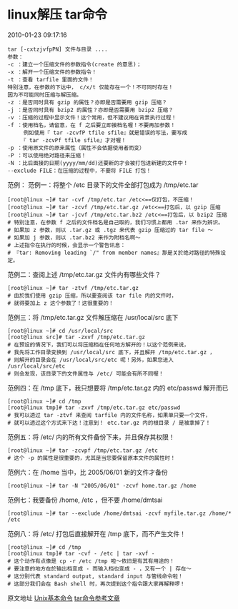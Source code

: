 # linux解压 tar命令
2010-01-23 09:17:16
```
tar [-cxtzjvfpPN] 文件与目录 ....
参数：
-c ：建立一个压缩文件的参数指令(create 的意思)；
-x ：解开一个压缩文件的参数指令！
-t ：查看 tarfile 里面的文件！
特别注意，在参数的下达中， c/x/t 仅能存在一个！不可同时存在！
因为不可能同时压缩与解压缩。
-z ：是否同时具有 gzip 的属性？亦即是否需要用 gzip 压缩？
-j ：是否同时具有 bzip2 的属性？亦即是否需要用 bzip2 压缩？
-v ：压缩的过程中显示文件！这个常用，但不建议用在背景执行过程！
-f ：使用档名，请留意，在 f 之后要立即接档名喔！不要再加参数！
　　　例如使用『 tar -zcvfP tfile sfile』就是错误的写法，要写成
　　　『 tar -zcvPf tfile sfile』才对喔！
-p ：使用原文件的原来属性（属性不会依据使用者而变）
-P ：可以使用绝对路径来压缩！
-N ：比后面接的日期(yyyy/mm/dd)还要新的才会被打包进新建的文件中！
--exclude FILE：在压缩的过程中，不要将 FILE 打包！
```
范例：
范例一：将整个 /etc 目录下的文件全部打包成为 /tmp/etc.tar
```
[root@linux ~]# tar -cvf /tmp/etc.tar /etc<==仅打包，不压缩！
[root@linux ~]# tar -zcvf /tmp/etc.tar.gz /etc<==打包后，以 gzip 压缩
[root@linux ~]# tar -jcvf /tmp/etc.tar.bz2 /etc<==打包后，以 bzip2 压缩
# 特别注意，在参数 f 之后的文件档名是自己取的，我们习惯上都用 .tar 来作为辨识。
# 如果加 z 参数，则以 .tar.gz 或 .tgz 来代表 gzip 压缩过的 tar file ～
# 如果加 j 参数，则以 .tar.bz2 来作为附档名啊～
# 上述指令在执行的时候，会显示一个警告讯息：
# 『tar: Removing leading `/" from member names』那是关於绝对路径的特殊设定。
```

范例二：查阅上述 /tmp/etc.tar.gz 文件内有哪些文件？
```
[root@linux ~]# tar -ztvf /tmp/etc.tar.gz
# 由於我们使用 gzip 压缩，所以要查阅该 tar file 内的文件时，
# 就得要加上 z 这个参数了！这很重要的！
```

范例三：将 /tmp/etc.tar.gz 文件解压缩在 /usr/local/src 底下
```
[root@linux ~]# cd /usr/local/src
[root@linux src]# tar -zxvf /tmp/etc.tar.gz
# 在预设的情况下，我们可以将压缩档在任何地方解开的！以这个范例来说，
# 我先将工作目录变换到 /usr/local/src 底下，并且解开 /tmp/etc.tar.gz ，
# 则解开的目录会在 /usr/local/src/etc 呢！另外，如果您进入 /usr/local/src/etc
# 则会发现，该目录下的文件属性与 /etc/ 可能会有所不同喔！
```

范例四：在 /tmp 底下，我只想要将 /tmp/etc.tar.gz 内的 etc/passwd 解开而已
```
[root@linux ~]# cd /tmp
[root@linux tmp]# tar -zxvf /tmp/etc.tar.gz etc/passwd
# 我可以透过 tar -ztvf 来查阅 tarfile 内的文件名称，如果单只要一个文件，
# 就可以透过这个方式来下达！注意到！ etc.tar.gz 内的根目录 / 是被拿掉了！
```

范例五：将 /etc/ 内的所有文件备份下来，并且保存其权限！
```
[root@linux ~]# tar -zcvpf /tmp/etc.tar.gz /etc
# 这个 -p 的属性是很重要的，尤其是当您要保留原本文件的属性时！
```

范例六：在 /home 当中，比 2005/06/01 新的文件才备份
```
[root@linux ~]# tar -N "2005/06/01" -zcvf home.tar.gz /home
```

范例七：我要备份 /home, /etc ，但不要 /home/dmtsai
```
[root@linux ~]# tar --exclude /home/dmtsai -zcvf myfile.tar.gz /home/* /etc
```

范例八：将 /etc/ 打包后直接解开在 /tmp 底下，而不产生文件！
```
[root@linux ~]# cd /tmp
[root@linux tmp]# tar -cvf - /etc | tar -xvf -
# 这个动作有点像是 cp -r /etc /tmp 啦～依旧是有其有用途的！
# 要注意的地方在於输出档变成 - 而输入档也变成 - ，又有一个 | 存在～
# 这分别代表 standard output, standard input 与管线命令啦！
# 这部分我们会在 Bash shell 时，再次提到这个指令跟大家再解释啰！
```

原文地址
[Unix基本命令](http://ind.ntou.edu.tw/~jjt/basic_cmd/index.htm)
[tar命令参考文章](http://study.chyangwa.com/IT/AIX/aixcmds5/tar.htm)



